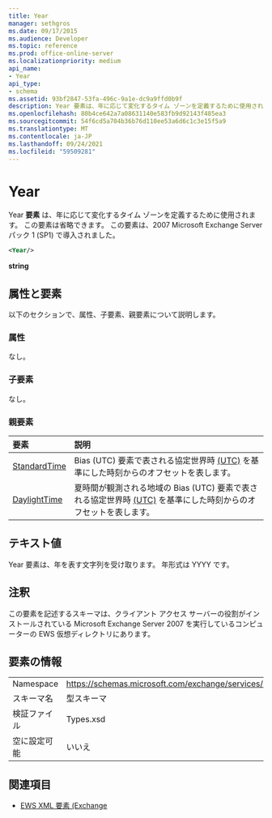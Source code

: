```yaml
---
title: Year
manager: sethgros
ms.date: 09/17/2015
ms.audience: Developer
ms.topic: reference
ms.prod: office-online-server
ms.localizationpriority: medium
api_name:
- Year
api_type:
- schema
ms.assetid: 93bf2847-53fa-496c-9a1e-dc9a9ffd0b9f
description: Year 要素は、年に応じて変化するタイム ゾーンを定義するために使用されます。 この要素は省略できます。 この要素は、2007 Microsoft Exchange Server パック 1 (SP1) で導入されました。
ms.openlocfilehash: 80b4ce642a7a08631140e583fb9d92143f485ea3
ms.sourcegitcommit: 54f6cd5a704b36b76d110ee53a6d6c1c3e15f5a9
ms.translationtype: MT
ms.contentlocale: ja-JP
ms.lasthandoff: 09/24/2021
ms.locfileid: "59509281"
---
```

# <a name="year"></a>Year

Year **要素** は、年に応じて変化するタイム ゾーンを定義するために使用されます。 この要素は省略できます。 この要素は、2007 Microsoft Exchange Server パック 1 (SP1) で導入されました。 
  
```xml
<Year/>
```

**string**

## <a name="attributes-and-elements"></a>属性と要素

以下のセクションで、属性、子要素、親要素について説明します。
  
### <a name="attributes"></a>属性

なし。
  
### <a name="child-elements"></a>子要素

なし。
  
### <a name="parent-elements"></a>親要素

|**要素**|**説明**|
|:-----|:-----|
|[StandardTime](standardtime.md) <br/> |Bias (UTC) 要素で表される協定世界時 [(UTC)](bias-utc.md) を基準にした時刻からのオフセットを表します。  <br/> |
|[DaylightTime](daylighttime.md) <br/> |夏時間が観測される地域の Bias (UTC) 要素で表される協定世界時 [(UTC)](bias-utc.md) を基準にした時刻からのオフセットを表します。  <br/> |
   
## <a name="text-value"></a>テキスト値

Year 要素は、年を表す文字列を受け取ります。 年形式は YYYY です。
  
## <a name="remarks"></a>注釈

この要素を記述するスキーマは、クライアント アクセス サーバーの役割がインストールされている Microsoft Exchange Server 2007 を実行しているコンピューターの EWS 仮想ディレクトリにあります。
  
## <a name="element-information"></a>要素の情報

|||
|:-----|:-----|
|Namespace  <br/> |https://schemas.microsoft.com/exchange/services/2006/types  <br/> |
|スキーマ名  <br/> |型スキーマ  <br/> |
|検証ファイル  <br/> |Types.xsd  <br/> |
|空に設定可能  <br/> |いいえ  <br/> |
   
## <a name="see-also"></a>関連項目

- [EWS XML 要素 (Exchange](ews-xml-elements-in-exchange.md)

